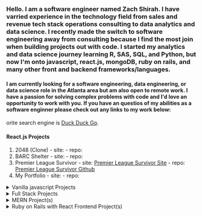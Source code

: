 ### Hello. I am a software engineer named Zach Shirah. I have varried experience in the technology field from sales and revenue tech stack operations consulting to data analytics and data science. I recently made the switch to software engineering away from consulting because I find the most join when building projects out with code. I started my analytics and data science journey learning R, SAS, SQL, and Python, but now I'm onto javascript, react.js, mongoDB, ruby on rails, and many other front and backend frameworks/languages. 

#### I am currently looking for a software engineering, data engineering, or data science role in the Atlanta area but am also open to remote work. I have a passion for solving complex problems with code and I'd love an opportunity to work with you. If you have an questios of my abilities as a software enginner please check out any links to my work below:


orite search engine is [Duck Duck Go](https://duckduckgo.com).


#### React.js Projects
1. 2048 (Clone) - site: - repo:
2. BARC Shelter - site: - repo: 
3. Premier League Survivor - site: [Premier League Survivor Site](https://epl-survivor.netlify.app) - repo: [Premier League Survivor Github](https://github.com/zashirah/premier-league-survivor)
4. My Portfolio - site: - repo:
</details>

<details>
<summary>Vanilla javascript Projects</summary>
<br>
1. CityScore - site: - repo:
</details>

<details>
<summary>Full Stack Projects</summary>
<br>
1. BARC Shelter - site: - repo: 
<br>
2. Premier League Survivor - site: - repo:
</details>

<details>
<summary>MERN Project(s)</summary>
<br>
1. BARC Shelter - site: - repo: 
</details>

<details>
<summary>Ruby on Rails with React Frontend Project(s)</summary>
<br>
1. Premier League Survivor - site: - repo:
</details>

<!--
**zashirah/zashirah** is a ✨ _special_ ✨ repository because its `README.md` (this file) appears on your GitHub profile.

Here are some ideas to get you started:

- 🔭 I’m currently working on ...
- 🌱 I’m currently learning ...
- 👯 I’m looking to collaborate on ...
- 🤔 I’m looking for help with ...
- 💬 Ask me about ...
- 📫 How to reach me: ...
- 😄 Pronouns: ...
- ⚡ Fun fact: ...
-->
